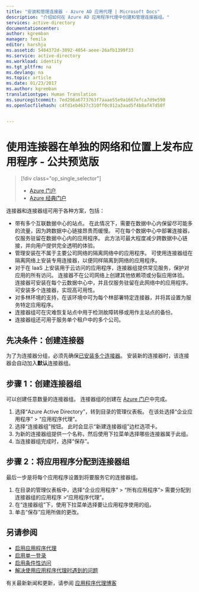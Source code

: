 ```yaml
---
title: "安装和管理连接器 - Azure AD 应用代理 | Microsoft Docs"
description: "介绍如何在 Azure AD 应用程序代理中创建和管理连接器组。"
services: active-directory
documentationcenter: 
author: kgremban
manager: femila
editor: harshja
ms.assetid: 5404372d-3092-4054-aeee-26afb1399f33
ms.service: active-directory
ms.workload: identity
ms.tgt_pltfrm: na
ms.devlang: na
ms.topic: article
ms.date: 01/23/2017
ms.author: kgremban
translationtype: Human Translation
ms.sourcegitcommit: 7ed296a6773763f7aaae55e9a1667efca7d9e590
ms.openlocfilehash: c4fd1eb4637c310ff0c012a3aad5f4b8af47d50f


---
```

# <a name="publish-applications-on-separate-networks-and-locations-using-connectors---public-preview"></a>使用连接器在单独的网络和位置上发布应用程序 - 公共预览版
> [!div class="op_single_selector"]
> * [Azure 门户](active-directory-application-proxy-connectors-azure-portal.md)
> * [Azure 经典门户](active-directory-application-proxy-connectors.md)
>
>

连接器和连接器组可用于各种方案，包括：

* 带有多个互联数据中心的站点。 在此情况下，需要在数据中心内保留尽可能多的流量，因为跨数据中心链接昂贵而缓慢。 可在每个数据中心中部署连接器，仅服务驻留在数据中心内的应用程序。 此方法可最大程度减少跨数据中心链接，并向用户提供完全透明的体验。
* 管理安装在不属于主要公司网络的隔离网络中的应用程序。 可使用连接器组在隔离网络上安装专用连接器，以便同样隔离到网络的应用程序。
* 对于在 IaaS 上安装用于云访问的应用程序，连接器组提供常见服务，保护对应用的所有访问。 连接器不在公司网络上创建其他依赖项或分裂应用体验。 连接器可安装在每个云数据中心中，并且仅服务驻留在此网络中的应用程序。 可安装多个连接器，实现高可用性。
* 对多林环境的支持，在该环境中可为每个林部署特定连接器，并将其设置为服务特定应用程序。
* 连接器组可在灾难恢复站点中用于检测故障转移或用作主站点的备份。
* 连接器组还可用于服务单个租户中的多个公司。

## <a name="prerequisite-create-your-connectors"></a>先决条件：创建连接器
为了为连接器分组，必须先确保[已安装多个连接器](active-directory-application-proxy-enable.md)。 安装新的连接器时，该连接器会自动加入**默认**连接器组。

## <a name="step-1-create-connector-groups"></a>步骤 1：创建连接器组
可以创建任意数量的连接器组。 连接器组的创建在 [Azure 门户](https://portal.azure.com)中完成。

1. 选择“Azure Active Directory”，转到目录的管理仪表板。 在该处选择“企业应用程序” > “应用程序代理”。
2. 选择“连接器组”按钮。 此时会显示“新建连接器组”边栏选项卡。
3. 为新的连接器组提供一个名称，然后使用下拉菜单选择哪些连接器属于此组。
4. 当连接器组完成时，选择“保存”。

## <a name="step-2-assign-applications-to-your-connector-groups"></a>步骤 2：将应用程序分配到连接器组
最后一步是将每个应用程序设置到将要服务它的连接器组。

1. 在目录的管理仪表板中，选择“企业应用程序” > “所有应用程序”> 需要分配到连接器组的应用程序 >“应用程序代理”。
2. 在“连接器组”下，使用下拉菜单选择要让应用程序使用的组。
3. 单击“保存”应用所做的更改。

## <a name="see-also"></a>另请参阅
* [启用应用程序代理](active-directory-application-proxy-enable.md)
* [启用单一登录](active-directory-application-proxy-sso-using-kcd.md)
* [启用条件性访问](active-directory-application-proxy-conditional-access.md)
* [解决使用应用程序代理时遇到的问题](active-directory-application-proxy-troubleshoot.md)

有关最新新闻和更新，请参阅 [应用程序代理博客](http://blogs.technet.com/b/applicationproxyblog/)



<!--HONumber=Jan17_HO4-->


